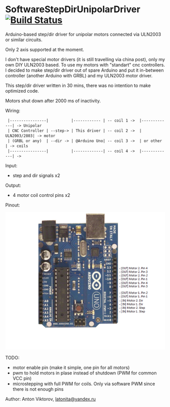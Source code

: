 # SoftwareStepDirUnipolarDriver [![Build Status](https://api.travis-ci.org/latonita/SoftwareStepDirUnipolarDriver.svg?branch=master)](https://travis-ci.org/latonita/SoftwareStepDirUnipolarDriver)
Arduino-based step/dir driver for unipolar motors connected via ULN2003 or similar circuits.

Only 2 axis supported at the moment.
  
I don't have special motor drivers (it is still travelling via china post), only my own DIY ULN2003 based. To use my motors with "standart" cnc controllers.
I decided to make step/dir driver out of spare Arduino and put it in-between controller (another Arduino with GRBL) and my ULN2003 motor driver.

This step/dir driver written in 30 mins, there was no intention to make optimized code.

Motors shut down after 2000 ms of inactivity.

Wiring:
```
 |----------------|          |------------ | -- coil 1 ->  |-------------| -> Unipolar
 | CNC Controller | --step-> | This driver | -- coil 2 ->  | ULN2003/2803| -> motor 
 | (GRBL or any)  | --dir -> | @Arduino Uno| -- coil 3 ->  | or other    | -> coils
 |----------------|          |-------------| -- coil 4 ->  |-------------| ->  
```
Input: 
- step and dir signals x2

Output: 
- 4 motor coil control pins x2

Pinout:

  ![StepDir pinout](StepDirUnipolarPinout.png)


TODO: 
- motor enable pin (make it simple, one pin for all motors)
- pwm to hold motors in plase instead of shutdown (PWM for common VCC pin)
- microstepping with full PWM for coils. Only via software PWM since there is not enough pins

Author: Anton Viktorov, latonita@yandex.ru



